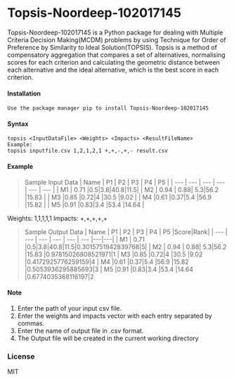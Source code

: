 # Topsis-Noordeep-102017145
Topsis-Noordeep-102017145 is a Python package for dealing with Multiple Criteria Decision Making(MCDM) problems by using Technique for Order of Preference by Similarity to Ideal Solution(TOPSIS).
Topsis is a method of compensatory aggregation that compares a set of alternatives, normalising scores for each criterion and calculating the geometric distance between each alternative and the ideal alternative, which is the best score in each criterion.

#### Installation
```
Use the package manager pip to install Topsis-Noordeep-102017145
```
#### Syntax
```
topsis <InputDataFile> <Weights> <Impacts> <ResultFileName>
Example:
topsis inputfile.csv 1,2,1,2,1 +,+,-,+,- result.csv
```
#### Example
> Sample Input Data
| Name | P1 | P2 | P3 | P4 | P5 |
| --- | --- | --- | --- | --- | --- |
| M1 | 0.71 |0.5|3.8|40.8|11.5|
| M2 | 0.94 | 0.88| 5.3|56.2 |15.83 |
| M3 |0.85 |0.72|4 |30.5 |9.02 |
| M4 |0.61  |0.37|5.4 |56.9 |15.82 |
| M5 |0.91 |0.83|3.4 |53.4 |14.64 |

Weights: 1,1,1,1,1
Impacts: +,+,+,+,+

> Sample Output Data
| Name | P1 | P2 | P3 | P4 | P5 |Score|Rank|
| --- | --- | --- | --- | --- | --- |---|---|
| M1 | 0.71 |0.5|3.8|40.8|11.5|0.3015751942839768|5|
| M2 | 0.94 | 0.88| 5.3|56.2 |15.83 |0.97815026808521971|1
| M3 |0.85 |0.72|4 |30.5 |9.02 |0.4172925776259159|4
| M4 |0.61  |0.37|5.4 |56.9 |15.82 |0.5053936295885693|3
| M5 |0.91 |0.83|3.4 |53.4 |14.64 |0.6774035368116197|2

#### Note
1. Enter the path of your input csv file.
2. Enter the weights and impacts vector with each entry separated by commas.
3. Enter the name of output file in .csv format.
4. The Output file will be created in the current working directory

### License
MIT
